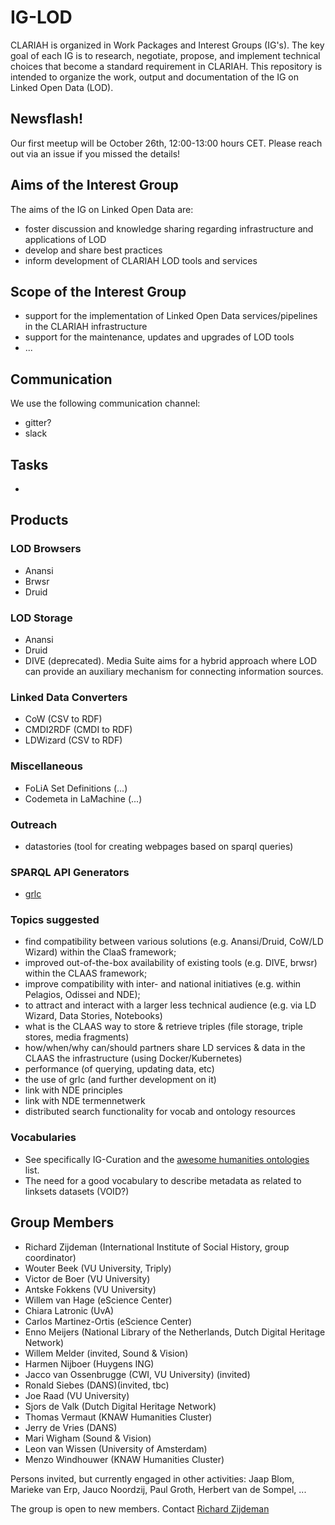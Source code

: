# IG-LOD
CLARIAH is organized in Work Packages and Interest Groups (IG's). The key goal of each IG is to research, negotiate, propose, and implement technical choices that become a standard requirement in CLARIAH. This repository is intended to organize the work, output and documentation of the IG on Linked Open Data (LOD).

## Newsflash!
Our first meetup will be October 26th, 12:00-13:00 hours CET. Please reach out via an issue if you missed the details!


## Aims of the Interest Group

The aims of the IG on Linked Open Data are:

- foster discussion and knowledge sharing regarding infrastructure and applications of LOD
- develop and share best practices
- inform development of CLARIAH LOD tools and services

## Scope of the Interest Group

- support for the implementation of Linked Open Data services/pipelines in the CLARIAH infrastructure
- support for the maintenance, updates and upgrades of LOD tools
- ...

## Communication

We use the following communication channel:
- gitter?
- slack

## Tasks
- 

## Products

### LOD Browsers
- Anansi
- Brwsr
- Druid

### LOD Storage
- Anansi
- Druid
- DIVE (deprecated). Media Suite aims for a hybrid approach where LOD can provide an auxiliary mechanism for connecting information sources. 

### Linked Data Converters
- CoW (CSV to RDF)
- CMDI2RDF (CMDI to RDF)
- LDWizard (CSV to RDF)

### Miscellaneous
- FoLiA Set Definitions (...)
- Codemeta in LaMachine (...)

### Outreach
- datastories (tool for creating webpages based on sparql queries)

### SPARQL API Generators
- [grlc](grlc.io)

### Topics suggested
- find compatibility between various solutions (e.g. Anansi/Druid, CoW/LD Wizard) within the ClaaS framework;
- improved out-of-the-box availability of existing tools (e.g. DIVE, brwsr) within the CLAAS framework;
- improve compatibility with inter- and national initiatives (e.g. within Pelagios, Odissei and NDE);
- to attract and interact with a larger less technical audience (e.g. via LD Wizard, Data Stories, Notebooks)
- what is the CLAAS way to store & retrieve triples (file storage, triple stores, media fragments)
- how/when/why can/should partners share LD services & data in the CLAAS the infrastructure (using Docker/Kubernetes)
- performance (of querying, updating data, etc)
- the use of grlc (and further development on it)
- link with NDE principles
- link with NDE termennetwerk
- distributed search functionality for vocab and ontology resources

### Vocabularies
- See specifically IG-Curation and the [awesome humanities ontologies](https://github.com/CLARIAH/awesome-humanities-ontologies) list. 
- The need for a good vocabulary to describe metadata as related to linksets datasets (VOID?)


## Group Members
- Richard Zijdeman (International Institute of Social History, group coordinator)
- Wouter Beek (VU University, Triply)
- Victor de Boer (VU University)
- Antske Fokkens (VU University)
- Willem van Hage (eScience Center)
- Chiara Latronic (UvA)
- Carlos Martinez-Ortis (eScience Center)
- Enno Meijers (National Library of the Netherlands, Dutch Digital Heritage Network)
- Willem Melder (invited, Sound & Vision)
- Harmen Nijboer (Huygens ING)
- Jacco van Ossenbrugge (CWI, VU University) (invited)
- Ronald Siebes (DANS)(invited, tbc)
- Joe Raad (VU University)
- Sjors de Valk (Dutch Digital Heritage Network)
- Thomas Vermaut (KNAW Humanities Cluster)
- Jerry de Vries (DANS)
- Mari Wigham (Sound & Vision)
- Leon van Wissen (University of Amsterdam)
- Menzo Windhouwer (KNAW Humanities Cluster)

Persons invited, but currently engaged in other activities:
Jaap Blom, Marieke van Erp, Jauco Noordzij, Paul Groth, Herbert van de Sompel, ...

The group is open to new members. Contact [Richard Zijdeman](https://github.com/rlzijdeman)
